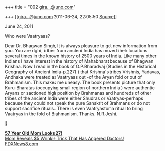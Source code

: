 +++
title = "002 gira...@juno.com"

+++
[[gira...@juno.com	2011-06-24, 22:05:50 [Source](https://groups.google.com/g/bvparishat/c/14pu4iCc50c)]]



June 24, 2011



Who were Vaatryaas?



Dear Dr. Bhagwan Singh, It is always pleasure to get new information from you. You are right, tribes from ancient India has moved their locations several times in the known history of 2500 years of India. Like many other Indians I have interest in the history of Mahabharat because of Bhagwan Krishna. Now I read in the book of O.P.Bharadvaj (Studies in the Historical Geography of Ancient India-p.227) ) that Krishna's tribes Vrishnis, Yadavas, Andhaka were treated as Vaatryaas out -of the Aryan fold or out of Brahmanism. This makes me uneasy. The book presents picture that only Kuru-Bharatas (occupying small region of northern India ) were authentic Aryans or sactioned high position by Brahmanas and hundreds of other tribes of the ancient India were either Shudras or Vaatryas-perhaps because they could not speak the pure Sanskrit of Brahmans or do not support sacrifice rituals.. There is even Vaatryastoma ritual to bring Vaatryas in the fold of Brahmanism. Thanks. N.R.Joshi.



[**57 Year Old Mom Looks 27!**  
Mom Reveals $5 Wrinkle Trick That Has Angered Doctors!  
](http://thirdpartyoffers.juno.com/TGL3142/4e04bd3cb8f9a3ab52st03vuc)[FDXNews8.com](http://thirdpartyoffers.juno.com/TGL3142/4e04bd3cb8f9a3ab52st03vuc)

